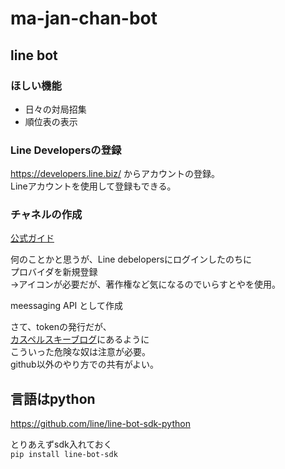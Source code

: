# ma-jan-chan-bot

## line bot

### ほしい機能
- 日々の対局招集
- 順位表の表示

### Line Developersの登録
https://developers.line.biz/ からアカウントの登録。  
Lineアカウントを使用して登録もできる。

### チャネルの作成
[公式ガイド](https://developers.line.biz/ja/docs/messaging-api/getting-started/#%E3%83%81%E3%83%A3%E3%83%8D%E3%83%AB%E3%81%AE%E4%BD%9C%E6%88%90)

何のことかと思うが、Line debelopersにログインしたのちに  
プロバイダを新規登録  
→アイコンが必要だが、著作権など気になるのでいらすとやを使用。  

meessaging API として作成

さて、tokenの発行だが、  
[カスペルスキーブログ](https://blog.kaspersky.co.jp/tokens-on-github/22922/)にあるように  
こういった危険な奴は注意が必要。  
github以外のやり方での共有がよい。


## 言語はpython
https://github.com/line/line-bot-sdk-python

とりあえずsdk入れておく  
``` pip install line-bot-sdk ```

